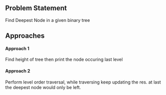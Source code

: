 ## Problem Statement
Find Deepest Node in a given binary tree

## Approaches
#### Approach 1
Find height of tree then print the node occuring last level

#### Approach 2
Perform level order traversal, while traversing keep updating the res. at last the deepest node would only be left.
